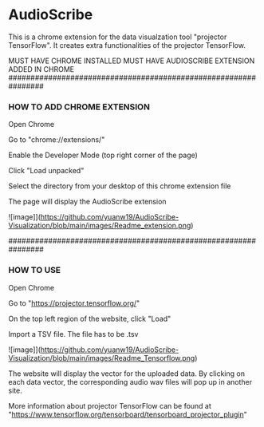 # AudioScribe
This is a chrome extension for the data visualzation tool "projector TensorFlow". It creates extra functionalities of the projector TensorFlow.

MUST HAVE CHROME INSTALLED
MUST HAVE AUDIOSCRIBE EXTENSION ADDED IN CHROME
################################################################

### HOW TO ADD CHROME EXTENSION

Open Chrome

Go to "chrome://extensions/"

Enable the Developer Mode (top right corner of the page)

Click "Load unpacked"

Select the directory from your desktop of this chrome extension file

The page will display the AudioScribe extension

![image]](https://github.com/yuanw19/AudioScribe-Visualization/blob/main/images/Readme_extension.png)

################################################################

### HOW TO USE

Open Chrome

Go to "https://projector.tensorflow.org/"

On the top left region of the website, click "Load"

Import a TSV file. The file has to be .tsv

![image]](https://github.com/yuanw19/AudioScribe-Visualization/blob/main/images/Readme_Tensorflow.png)

The website will display the vector for the uploaded data. By clicking on each data vector, the corresponding audio wav files will pop up in another site.

More information about projector TensorFlow can be found at "https://www.tensorflow.org/tensorboard/tensorboard_projector_plugin"
